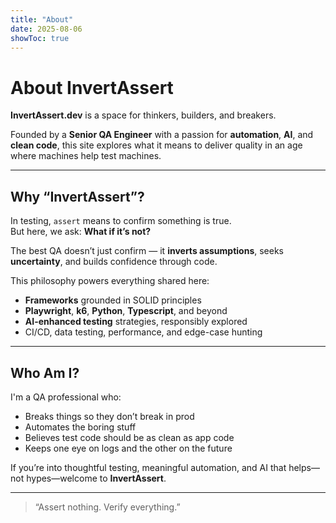 ```yaml
---
title: "About"
date: 2025-08-06
showToc: true
---
```


# About InvertAssert

**InvertAssert.dev** is a space for thinkers, builders, and breakers.

Founded by a **Senior QA Engineer** with a passion for **automation**, **AI**, and **clean code**, this site explores what it means to deliver quality in an age where machines help test machines.

---

## Why “InvertAssert”?

In testing, `assert` means to confirm something is true.  
But here, we ask: **What if it’s not?**

The best QA doesn’t just confirm — it **inverts assumptions**, seeks **uncertainty**, and builds confidence through code.

This philosophy powers everything shared here:
- **Frameworks** grounded in SOLID principles
- **Playwright**, **k6**, **Python**, **Typescript**, and beyond
- **AI-enhanced testing** strategies, responsibly explored
- CI/CD, data testing, performance, and edge-case hunting

---

## Who Am I?

I'm a QA professional who:
- Breaks things so they don’t break in prod
- Automates the boring stuff
- Believes test code should be as clean as app code
- Keeps one eye on logs and the other on the future

If you’re into thoughtful testing, meaningful automation, and AI that helps—not hypes—welcome to **InvertAssert**.

---

> “Assert nothing. Verify everything.”
